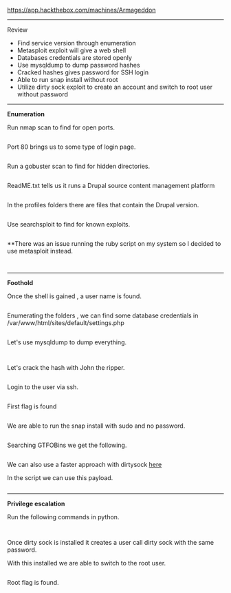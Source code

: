 <!-- wp:paragraph -->
<p><a href="https://app.hackthebox.com/machines/Armageddon" target="_blank" rel="noreferrer noopener">https://app.hackthebox.com/machines/Armageddon</a></p>
<!-- /wp:paragraph -->

<!-- wp:separator -->
<hr class="wp-block-separator has-alpha-channel-opacity"/>
<!-- /wp:separator -->

<!-- wp:paragraph {"align":"center","backgroundColor":"vivid-purple","fontSize":"small"} -->
<p class="has-text-align-center has-vivid-purple-background-color has-background has-small-font-size">Review</p>
<!-- /wp:paragraph -->

<!-- wp:list -->
<ul><li>Find service version through enumeration</li><li>Metasploit exploit will give a web shell</li><li>Databases credentials are stored openly</li><li>Use mysqldump to dump password hashes</li><li>Cracked hashes gives password for SSH login</li><li>Able to run snap install without root</li><li>Utilize dirty sock exploit to create an account and switch to root user without password</li></ul>
<!-- /wp:list -->

<!-- wp:separator -->
<hr class="wp-block-separator has-alpha-channel-opacity"/>
<!-- /wp:separator -->

<!-- wp:paragraph {"align":"center","backgroundColor":"luminous-vivid-amber","fontSize":"small"} -->
<p class="has-text-align-center has-luminous-vivid-amber-background-color has-background has-small-font-size"><strong>Enumeration</strong></p>
<!-- /wp:paragraph -->

<!-- wp:paragraph -->
<p>Run nmap scan to find for open ports.</p>
<!-- /wp:paragraph -->

<!-- wp:image {"id":3658,"sizeSlug":"large","linkDestination":"none"} -->
<figure class="wp-block-image size-large"><img src="https://persecure.files.wordpress.com/2022/08/image-567.png?w=874" alt="" class="wp-image-3658"/></figure>
<!-- /wp:image -->

<!-- wp:paragraph -->
<p>Port 80 brings us to some type of login page.</p>
<!-- /wp:paragraph -->

<!-- wp:image {"id":3661,"sizeSlug":"large","linkDestination":"none"} -->
<figure class="wp-block-image size-large"><img src="https://persecure.files.wordpress.com/2022/08/image-569.png?w=950" alt="" class="wp-image-3661"/></figure>
<!-- /wp:image -->

<!-- wp:paragraph -->
<p>Run a gobuster scan to find for hidden directories. </p>
<!-- /wp:paragraph -->

<!-- wp:image {"id":3664,"sizeSlug":"large","linkDestination":"none"} -->
<figure class="wp-block-image size-large"><img src="https://persecure.files.wordpress.com/2022/08/image-571.png?w=1024" alt="" class="wp-image-3664"/></figure>
<!-- /wp:image -->

<!-- wp:paragraph -->
<p>ReadME.txt tells us it runs a Drupal source content management platform</p>
<!-- /wp:paragraph -->

<!-- wp:image {"id":3659,"sizeSlug":"large","linkDestination":"none"} -->
<figure class="wp-block-image size-large"><img src="https://persecure.files.wordpress.com/2022/08/image-568.png?w=725" alt="" class="wp-image-3659"/></figure>
<!-- /wp:image -->

<!-- wp:paragraph -->
<p>In the profiles folders there are files that contain the Drupal version.</p>
<!-- /wp:paragraph -->

<!-- wp:image {"id":3663,"sizeSlug":"large","linkDestination":"none"} -->
<figure class="wp-block-image size-large"><img src="https://persecure.files.wordpress.com/2022/08/image-570.png?w=646" alt="" class="wp-image-3663"/></figure>
<!-- /wp:image -->

<!-- wp:paragraph -->
<p>Use searchsploit to find for known exploits.</p>
<!-- /wp:paragraph -->

<!-- wp:image {"id":3666,"sizeSlug":"large","linkDestination":"none"} -->
<figure class="wp-block-image size-large"><img src="https://persecure.files.wordpress.com/2022/08/image-572.png?w=819" alt="" class="wp-image-3666"/></figure>
<!-- /wp:image -->

<!-- wp:paragraph -->
<p>**There was an issue running the ruby script on my system so I decided to use metasploit instead.</p>
<!-- /wp:paragraph -->

<!-- wp:image {"id":3667,"sizeSlug":"large","linkDestination":"none"} -->
<figure class="wp-block-image size-large"><img src="https://persecure.files.wordpress.com/2022/08/image-573.png?w=1024" alt="" class="wp-image-3667"/></figure>
<!-- /wp:image -->

<!-- wp:image {"id":3669,"sizeSlug":"large","linkDestination":"none"} -->
<figure class="wp-block-image size-large"><img src="https://persecure.files.wordpress.com/2022/08/image-574.png?w=855" alt="" class="wp-image-3669"/></figure>
<!-- /wp:image -->

<!-- wp:separator -->
<hr class="wp-block-separator has-alpha-channel-opacity"/>
<!-- /wp:separator -->

<!-- wp:paragraph {"align":"center","backgroundColor":"vivid-cyan-blue","fontSize":"small"} -->
<p class="has-text-align-center has-vivid-cyan-blue-background-color has-background has-small-font-size"><strong>Foothold</strong></p>
<!-- /wp:paragraph -->

<!-- wp:paragraph -->
<p>Once the shell is gained , a user name is found.</p>
<!-- /wp:paragraph -->

<!-- wp:image {"id":3672,"sizeSlug":"large","linkDestination":"none"} -->
<figure class="wp-block-image size-large"><img src="https://persecure.files.wordpress.com/2022/08/image-576.png?w=598" alt="" class="wp-image-3672"/></figure>
<!-- /wp:image -->

<!-- wp:paragraph -->
<p>Enumerating the folders , we can find some database credentials in /var/www/html/sites/default/settings.php</p>
<!-- /wp:paragraph -->

<!-- wp:image {"id":3670,"sizeSlug":"large","linkDestination":"none"} -->
<figure class="wp-block-image size-large"><img src="https://persecure.files.wordpress.com/2022/08/image-575.png?w=661" alt="" class="wp-image-3670"/></figure>
<!-- /wp:image -->

<!-- wp:paragraph -->
<p>Let's use mysqldump to dump everything.</p>
<!-- /wp:paragraph -->

<!-- wp:image {"id":3674,"sizeSlug":"large","linkDestination":"none"} -->
<figure class="wp-block-image size-large"><img src="https://persecure.files.wordpress.com/2022/08/image-577.png?w=713" alt="" class="wp-image-3674"/></figure>
<!-- /wp:image -->

<!-- wp:image {"id":3675,"sizeSlug":"large","linkDestination":"none"} -->
<figure class="wp-block-image size-large"><img src="https://persecure.files.wordpress.com/2022/08/image-578.png?w=1024" alt="" class="wp-image-3675"/></figure>
<!-- /wp:image -->

<!-- wp:paragraph -->
<p>Let's crack the hash with John the ripper.</p>
<!-- /wp:paragraph -->

<!-- wp:image {"id":3677,"sizeSlug":"large","linkDestination":"none"} -->
<figure class="wp-block-image size-large"><img src="https://persecure.files.wordpress.com/2022/08/image-579.png?w=730" alt="" class="wp-image-3677"/></figure>
<!-- /wp:image -->

<!-- wp:paragraph -->
<p>Login to the user via ssh.</p>
<!-- /wp:paragraph -->

<!-- wp:image {"id":3679,"sizeSlug":"large","linkDestination":"none"} -->
<figure class="wp-block-image size-large"><img src="https://persecure.files.wordpress.com/2022/08/image-580.png?w=1024" alt="" class="wp-image-3679"/></figure>
<!-- /wp:image -->

<!-- wp:paragraph -->
<p>First flag is found</p>
<!-- /wp:paragraph -->

<!-- wp:image {"id":3680,"sizeSlug":"large","linkDestination":"none"} -->
<figure class="wp-block-image size-large"><img src="https://persecure.files.wordpress.com/2022/08/image-581.png?w=593" alt="" class="wp-image-3680"/></figure>
<!-- /wp:image -->

<!-- wp:paragraph -->
<p>We are able to run the snap install with sudo and no password.</p>
<!-- /wp:paragraph -->

<!-- wp:image {"id":3682,"sizeSlug":"large","linkDestination":"none"} -->
<figure class="wp-block-image size-large"><img src="https://persecure.files.wordpress.com/2022/08/image-582.png?w=1024" alt="" class="wp-image-3682"/></figure>
<!-- /wp:image -->

<!-- wp:paragraph -->
<p>Searching GTFOBins we get the following.</p>
<!-- /wp:paragraph -->

<!-- wp:image {"id":3685,"sizeSlug":"large","linkDestination":"none"} -->
<figure class="wp-block-image size-large"><img src="https://persecure.files.wordpress.com/2022/08/image-584.png?w=879" alt="" class="wp-image-3685"/></figure>
<!-- /wp:image -->

<!-- wp:paragraph -->
<p>We can also use a faster approach with dirtysock <a href="https://github.com/initstring/dirty_sock/blob/master/dirty_sockv2.py" data-type="URL" data-id="https://github.com/initstring/dirty_sock/blob/master/dirty_sockv2.py" target="_blank" rel="noreferrer noopener">here</a></p>
<!-- /wp:paragraph -->

<!-- wp:paragraph -->
<p>In the script we can use this payload.</p>
<!-- /wp:paragraph -->

<!-- wp:image {"id":3684,"sizeSlug":"large","linkDestination":"none"} -->
<figure class="wp-block-image size-large"><img src="https://persecure.files.wordpress.com/2022/08/image-583.png?w=594" alt="" class="wp-image-3684"/></figure>
<!-- /wp:image -->

<!-- wp:separator -->
<hr class="wp-block-separator has-alpha-channel-opacity"/>
<!-- /wp:separator -->

<!-- wp:paragraph {"align":"center","backgroundColor":"black","textColor":"white","fontSize":"small"} -->
<p class="has-text-align-center has-white-color has-black-background-color has-text-color has-background has-small-font-size"><strong>Privilege escalation</strong></p>
<!-- /wp:paragraph -->

<!-- wp:paragraph -->
<p>Run the following commands in python.</p>
<!-- /wp:paragraph -->

<!-- wp:image {"id":3687,"sizeSlug":"large","linkDestination":"none"} -->
<figure class="wp-block-image size-large"><img src="https://persecure.files.wordpress.com/2022/08/image-585.png?w=658" alt="" class="wp-image-3687"/></figure>
<!-- /wp:image -->

<!-- wp:image {"id":3688,"sizeSlug":"large","linkDestination":"none"} -->
<figure class="wp-block-image size-large"><img src="https://persecure.files.wordpress.com/2022/08/image-586.png?w=843" alt="" class="wp-image-3688"/></figure>
<!-- /wp:image -->

<!-- wp:paragraph -->
<p>Once dirty sock is installed it creates a user call dirty sock with the same password.</p>
<!-- /wp:paragraph -->

<!-- wp:paragraph -->
<p>With this installed we are able to switch to the root user.</p>
<!-- /wp:paragraph -->

<!-- wp:image {"id":3690,"sizeSlug":"large","linkDestination":"none"} -->
<figure class="wp-block-image size-large"><img src="https://persecure.files.wordpress.com/2022/08/image-587.png?w=1024" alt="" class="wp-image-3690"/></figure>
<!-- /wp:image -->

<!-- wp:paragraph -->
<p>Root flag is found.</p>
<!-- /wp:paragraph -->

<!-- wp:image {"id":3691,"sizeSlug":"large","linkDestination":"none"} -->
<figure class="wp-block-image size-large"><img src="https://persecure.files.wordpress.com/2022/08/image-588.png?w=609" alt="" class="wp-image-3691"/></figure>
<!-- /wp:image -->
